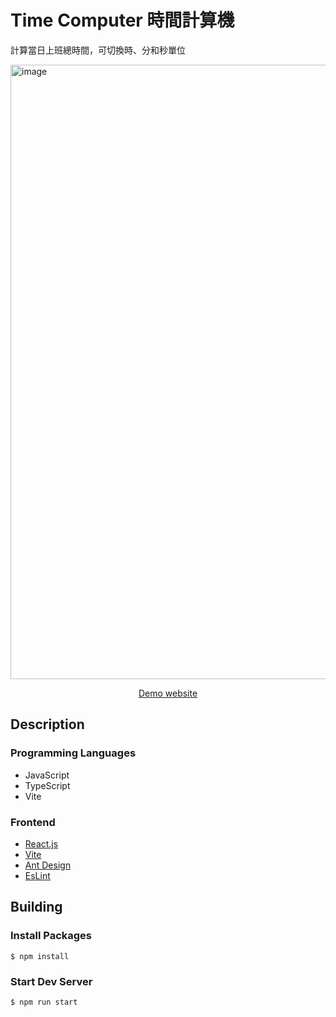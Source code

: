 # Time Computer 時間計算機
計算當日上班總時間，可切換時、分和秒單位

<img width="983" alt="image" src="https://github.com/MeganxLi/time-computer/assets/87239200/190e8bd4-8104-48cd-b4f7-1b7f0a60cea9">

<p align="center"><a href="https://meganxli.github.io/dotted-sign/" target="_blank">Demo website</a></p>

## Description

### Programming Languages

- JavaScript
- TypeScript
- Vite

### Frontend

- [React.js](https://reactjs.org/)
- [Vite](https://vitejs.dev/)
- [Ant Design](https://ant.design/)
- [EsLint](https://eslint.org/)


## Building

### Install Packages

```
$ npm install
```

### Start Dev Server

```
$ npm run start
```

